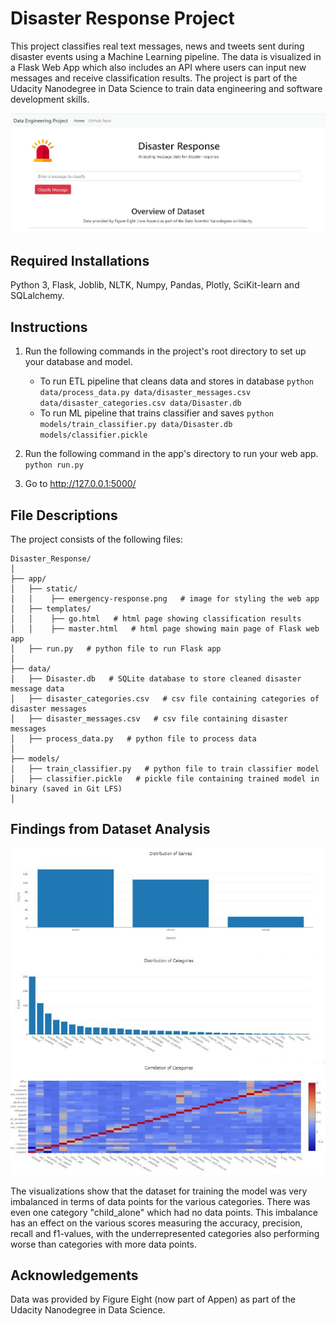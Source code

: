 # Disaster Response Project
This project classifies real text messages, news and tweets sent during disaster events using a Machine Learning pipeline.
The data is visualized in a Flask Web App which also includes an API where users can input new messages and receive classification results.
The project is part of the Udacity Nanodegree in Data Science to train data engineering and software development skills.

![Screenshot 1](screenshot_1.jpg)

## Required Installations
Python 3, Flask, Joblib, NLTK, Numpy, Pandas, Plotly, SciKit-learn and SQLalchemy.

## Instructions
1. Run the following commands in the project's root directory to set up your database and model.

    - To run ETL pipeline that cleans data and stores in database
        `python data/process_data.py data/disaster_messages.csv data/disaster_categories.csv data/Disaster.db`
    - To run ML pipeline that trains classifier and saves
        `python models/train_classifier.py data/Disaster.db models/classifier.pickle`

2. Run the following command in the app's directory to run your web app.
    `python run.py`

3. Go to http://127.0.0.1:5000/

## File Descriptions
The project consists of the following files:
```
Disaster_Response/  
│  
├── app/  
│   ├── static/  
│   │    ├── emergency-response.png   # image for styling the web app
│   ├── templates/  
│   │    ├── go.html   # html page showing classification results  
│   │    ├── master.html   # html page showing main page of Flask web app  
│   ├── run.py   # python file to run Flask app  
│  
├── data/  
│   ├── Disaster.db   # SQLite database to store cleaned disaster message data  
│   ├── disaster_categories.csv   # csv file containing categories of disaster messages  
│   ├── disaster_messages.csv   # csv file containing disaster messages  
│   ├── process_data.py   # python file to process data  
│  
├── models/  
│   ├── train_classifier.py   # python file to train classifier model  
│   ├── classifier.pickle   # pickle file containing trained model in binary (saved in Git LFS)  
│  
```
## Findings from Dataset Analysis
![Screenshot 2](screenshot_2.jpg)

The visualizations show that the dataset for training the model was very imbalanced in terms of data points for the various categories. 
There was even one category "child_alone" which had no data points.
This imbalance has an effect on the various scores measuring the accuracy, precision, recall and f1-values, with the underrepresented categories also performing worse than categories with more data points.

## Acknowledgements
Data was provided by Figure Eight (now part of Appen) as part of the Udacity Nanodegree in Data Science.



